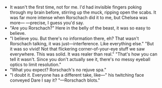 * It wasn't the first time, not for me. I'd had invisible fingers poking through my brain before, stirring up the muck, ripping open the scabs. It was far more intense when Rorschach did it to me, but Chelsea was more— —precise, I guess you'd say.
* "Are you Rorschach?" Here in the belly of the beast, it was so easy to believe.
* "I believe you. But there's no information there, eh? That wasn't Rorschach talking, it was just—interference. Like everything else." "But it was so vivid! Not that flickering corner-of-your-eye stuff we saw everywhere. This was solid. It was realer than real." "That's how you can tell it wasn't. Since you don't actually see it, there's no messy eyeball optics to limit resolution."
* "What you expect? Rorschach's no rejuve spa."
* "I doubt it. Everyone has a different take, like—" his twitching face conveyed Dare I say it?
"—Rorschach blots."